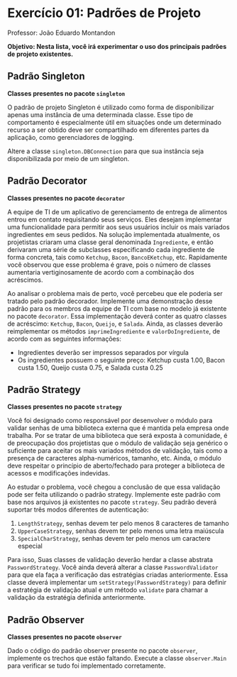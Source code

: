 # Exercício 01: Padrões de Projeto

Professor: João Eduardo Montandon

**Objetivo: Nesta lista, você irá experimentar o uso dos principais padrões de projeto existentes.**

## Padrão Singleton

**Classes presentes no pacote `singleton`**

O padrão de projeto Singleton é utilizado como forma de disponibilizar apenas uma instância de uma determinada classe.
Esse tipo de comportamento é especialmente útil em situações onde um determinado recurso a ser obtido deve ser compartilhado em diferentes partes da aplicação, como gerenciadores de logging.

Altere a classe `singleton.DBConnection` para que sua instância seja disponibilizada por meio de um singleton.

## Padrão Decorator

**Classes presentes no pacote `decorator`**

A equipe de TI de um aplicativo de gerenciamento de entrega de alimentos entrou em contato requisitando seus serviços.
Eles desejam implementar uma funcionalidade para permitir aos seus usuários incluir os mais variados ingredientes em seus pedidos.
Na solução implementada atualmente, os projetistas criaram uma classe geral denominada `Ingrediente`, e então derivaram uma série de subclasses especificando cada ingrediente de forma concreta, tais como `Ketchup`, `Bacon`, `BancoEKetchup`, etc.
Rapidamente você observou que esse problema é grave, pois o número de classes aumentaria vertiginosamente de acordo com a combinação dos acréscimos.

Ao analisar o problema mais de perto, você percebeu que ele poderia ser tratado pelo padrão decorador.
Implemente uma demonstração desse padrão para os membros da equipe de TI com base no modelo já existente no pacote `decorator`.
Essa implementação deverá conter as quatro classes de acréscimo: `Ketchup`, `Bacon`, `Queijo`, e `Salada`.
Ainda, as classes deverão reimplementar os métodos `imprimeIngrediente` e `valorDoIngrediente`, de acordo com as seguintes informações:
* Ingredientes deverão ser impressos separados por vírgula
* Os ingredientes possuem o seguinte preço: Ketchup custa 1.00, Bacon custa 1.50, Queijo custa 0.75, e Salada custa 0.25

## Padrão Strategy

**Classes presentes no pacote `strategy`**

Você foi designado como responsável por desenvolver o módulo para validar senhas de uma biblioteca externa que é mantida pela empresa onde trabalha.
Por se tratar de uma biblioteca que será exposta à comunidade, é de preocupação dos projetistas que o módulo de validação seja genérico o suficiente para aceitar os mais variados métodos de validação, tais como a presença de caracteres alpha-numéricos, tamanho, etc.
Ainda, o módulo deve respeitar o princípio de aberto/fechado para proteger a biblioteca de acessos e modificações indevidas.

Ao estudar o problema, você chegou a conclusão de que essa validação pode ser feita utilizando o padrão strategy.
Implemente este padrão com base nos arquivos já existentes no pacote `strategy`.
Seu padrão deverá suportar três modos diferentes de autenticação:
1. `LengthStrategy`, senhas devem ter pelo menos 8 caracteres de tamanho
2. `UpperCaseStrategy`, senhas devem ter pelo menos uma letra maiúscula
3. `SpecialCharStrategy`, senhas devem ter pelo menos um caractere especial

Para isso, Suas classes de validação deverão herdar a classe abstrata `PasswordStrategy`. 
Você ainda deverá alterar a classe `PasswordValidator` para que ela faça a verificação das estratégias criadas anteriormente.
Essa classe deverá implementar um `setStrategy(PasswordStrategy)` para definir a estratégia de validação atual e um método `validate` para chamar a validação da estratégia definida anteriormente.

## Padrão Observer

**Classes presentes no pacote `observer`**

Dado o código do padrão observer presente no pacote `observer`, implemente os trechos que estão faltando.
Execute a classe `observer.Main` para verificar se tudo foi implementado corretamente.